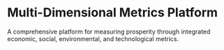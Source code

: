 # Multi-Dimensional Metrics Platform

A comprehensive platform for measuring prosperity through integrated economic, social, environmental, and technological metrics.